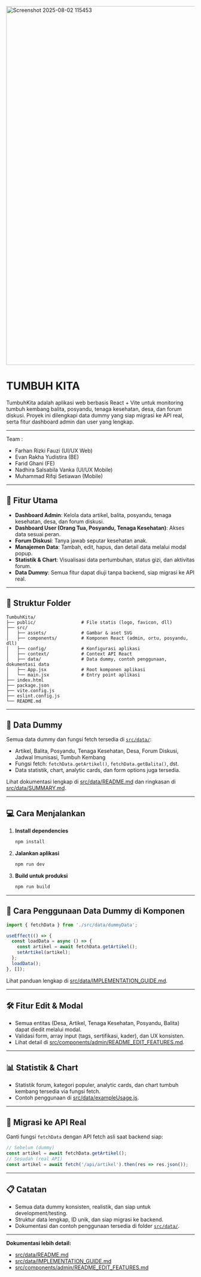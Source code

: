 <img width="1898" height="957" alt="Screenshot 2025-08-02 115453" src="https://github.com/user-attachments/assets/dbc4f5eb-c3b5-4c95-b42a-b344ee67cf8c" />

# TUMBUH KITA


TumbuhKita adalah aplikasi web berbasis React + Vite untuk monitoring tumbuh kembang balita, posyandu, tenaga kesehatan, desa, dan forum diskusi. Proyek ini dilengkapi data dummy yang siap migrasi ke API real, serta fitur dashboard admin dan user yang lengkap.

---

Team :
- Farhan Rizki Fauzi          (UI/UX Web)
- Evan Rakha Yudistira        (BE)
- Farid Ghani                 (FE)
- Nadhira Salsabila Vanka     (UI/UX Mobile)
- Muhammad Rifqi Setiawan     (Mobile)

---

## 🚀 Fitur Utama

- **Dashboard Admin**: Kelola data artikel, balita, posyandu, tenaga kesehatan, desa, dan forum diskusi.
- **Dashboard User (Orang Tua, Posyandu, Tenaga Kesehatan)**: Akses data sesuai peran.
- **Forum Diskusi**: Tanya jawab seputar kesehatan anak.
- **Manajemen Data**: Tambah, edit, hapus, dan detail data melalui modal popup.
- **Statistik & Chart**: Visualisasi data pertumbuhan, status gizi, dan aktivitas forum.
- **Data Dummy**: Semua fitur dapat diuji tanpa backend, siap migrasi ke API real.

---

## 📁 Struktur Folder

```
TumbuhKita/
├── public/                 # File statis (logo, favicon, dll)
├── src/
│   ├── assets/             # Gambar & aset SVG
│   ├── components/         # Komponen React (admin, ortu, posyandu, dll)
│   ├── config/             # Konfigurasi aplikasi
│   ├── context/            # Context API React
│   ├── data/               # Data dummy, contoh penggunaan, dokumentasi data
│   ├── App.jsx             # Root komponen aplikasi
│   └── main.jsx            # Entry point aplikasi
├── index.html
├── package.json
├── vite.config.js
├── eslint.config.js
└── README.md
```

---

## 📝 Data Dummy

Semua data dummy dan fungsi fetch tersedia di [`src/data/`](TumbuhKita/src/data/README.md):

- Artikel, Balita, Posyandu, Tenaga Kesehatan, Desa, Forum Diskusi, Jadwal Imunisasi, Tumbuh Kembang
- Fungsi fetch: `fetchData.getArtikel()`, `fetchData.getBalita()`, dst.
- Data statistik, chart, analytic cards, dan form options juga tersedia.

Lihat dokumentasi lengkap di [src/data/README.md](TumbuhKita/src/data/README.md) dan ringkasan di [src/data/SUMMARY.md](TumbuhKita/src/data/SUMMARY.md).

---

## 💻 Cara Menjalankan

1. **Install dependencies**
   ```sh
   npm install
   ```

2. **Jalankan aplikasi**
   ```sh
   npm run dev
   ```

3. **Build untuk produksi**
   ```sh
   npm run build
   ```

---

## 🔧 Cara Penggunaan Data Dummy di Komponen

```js
import { fetchData } from './src/data/dummyData';

useEffect(() => {
  const loadData = async () => {
    const artikel = await fetchData.getArtikel();
    setArtikel(artikel);
  };
  loadData();
}, []);
```
Lihat panduan lengkap di [src/data/IMPLEMENTATION_GUIDE.md](TumbuhKita/src/data/IMPLEMENTATION_GUIDE.md).

---

## 🛠️ Fitur Edit & Modal

- Semua entitas (Desa, Artikel, Tenaga Kesehatan, Posyandu, Balita) dapat diedit melalui modal.
- Validasi form, array input (tags, sertifikasi, kader), dan UX konsisten.
- Lihat detail di [src/components/admin/README_EDIT_FEATURES.md](TumbuhKita/src/components/admin/README_EDIT_FEATURES.md).

---

## 📊 Statistik & Chart

- Statistik forum, kategori populer, analytic cards, dan chart tumbuh kembang tersedia via fungsi fetch.
- Contoh penggunaan di [src/data/exampleUsage.js](TumbuhKita/src/data/exampleUsage.js).

---

## 🔄 Migrasi ke API Real

Ganti fungsi `fetchData` dengan API fetch asli saat backend siap:
```js
// Sebelum (dummy)
const artikel = await fetchData.getArtikel();
// Sesudah (real API)
const artikel = await fetch('/api/artikel').then(res => res.json());
```

---

## 📋 Catatan

- Semua data dummy konsisten, realistik, dan siap untuk development/testing.
- Struktur data lengkap, ID unik, dan siap migrasi ke backend.
- Dokumentasi dan contoh penggunaan tersedia di folder [`src/data/`](TumbuhKita/src/data/).

---


**Dokumentasi lebih detail:**
- [src/data/README.md](TumbuhKita/src/data/README.md)
- [src/data/IMPLEMENTATION_GUIDE.md](TumbuhKita/src/data/IMPLEMENTATION_GUIDE.md)
- [src/components/admin/README_EDIT_FEATURES.md](TumbuhKita/src/components/admin/README_EDIT_FEATURES.md)